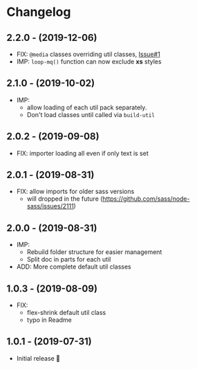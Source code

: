 # Changelog

## 2.2.0 - (2019-12-06)
* FIX: `@media` classes overriding util classes, [Issue#1](https://github.com/fylgja/fylgja-utilkit/issues/1)
* IMP: `loop-mq()` function can now exclude **xs** styles

## 2.1.0 - (2019-10-02)
* IMP:
  * allow loading of each util pack separately.
  * Don't load classes until called via `build-util`

## 2.0.2 - (2019-09-08)
* FIX: importer loading all even if only text is set

## 2.0.1 - (2019-08-31)
* FIX: allow imports for older sass versions
  * will dropped in the future (https://github.com/sass/node-sass/issues/2111)

## 2.0.0 - (2019-08-31)
* IMP:
  * Rebuild folder structure for easier management
  * Split doc in parts for each util
* ADD: More complete default util classes

## 1.0.3 - (2019-08-09)
* FIX:
  * flex-shrink default util class
  * typo in Readme

## 1.0.1 - (2019-07-31)
* Initial release 🎉
